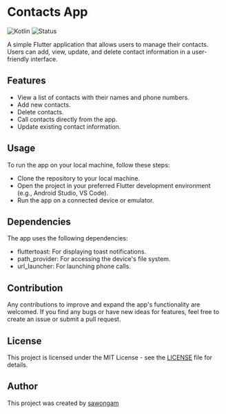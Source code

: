 # Contacts App
![Kotlin](https://img.shields.io/badge/Language-kotlin-red.svg) 
![Status](https://img.shields.io/badge/Status-Complete-orange.svg)

A simple Flutter application that allows users to manage their contacts. Users can add, view, update, and delete contact information in a user-friendly interface.

## Features
- View a list of contacts with their names and phone numbers.
- Add new contacts.
- Delete contacts.
- Call contacts directly from the app.
- Update existing contact information.

## Usage
To run the app on your local machine, follow these steps:
- Clone the repository to your local machine.
- Open the project in your preferred Flutter development environment (e.g., Android Studio, VS Code).
- Run the app on a connected device or emulator.

## Dependencies
The app uses the following dependencies:
- fluttertoast: For displaying toast notifications.
- path_provider: For accessing the device's file system.
- url_launcher: For launching phone calls.

## Contribution
Any contributions to improve and expand the app's functionality are welcomed. If you find any bugs or have new ideas for features, feel free to create an issue or submit a pull request.

## License

This project is licensed under the MIT License - see the [LICENSE](LICENSE) file for details.

## Author

This project was created by [sawongam](https://github.com/sawongam)
